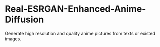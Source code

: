 # Real-ESRGAN-Enhanced-Anime-Diffusion
Generate high resolution and quality anime pictures from texts or existed images.
